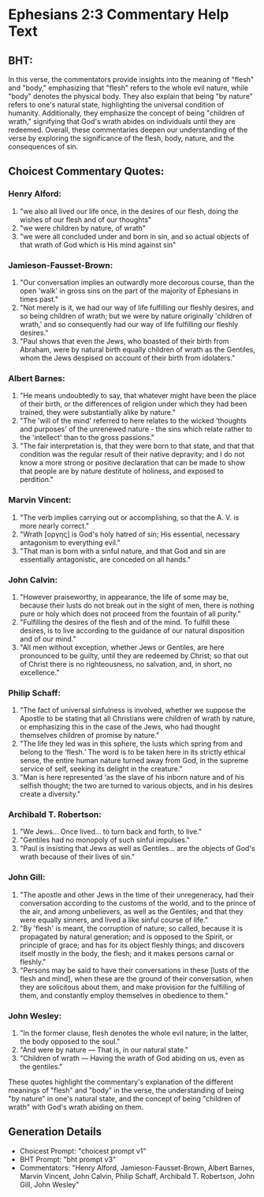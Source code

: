 # Ephesians 2:3 Commentary Help Text

## BHT:
In this verse, the commentators provide insights into the meaning of "flesh" and "body," emphasizing that "flesh" refers to the whole evil nature, while "body" denotes the physical body. They also explain that being "by nature" refers to one's natural state, highlighting the universal condition of humanity. Additionally, they emphasize the concept of being "children of wrath," signifying that God's wrath abides on individuals until they are redeemed. Overall, these commentaries deepen our understanding of the verse by exploring the significance of the flesh, body, nature, and the consequences of sin.

## Choicest Commentary Quotes:
### Henry Alford:
1. "we also all lived our life once, in the desires of our flesh, doing the wishes of our flesh and of our thoughts"
2. "we were children by nature, of wrath"
3. "we were all concluded under and born in sin, and so actual objects of that wrath of God which is His mind against sin"

### Jamieson-Fausset-Brown:
1. "Our conversation implies an outwardly more decorous course, than the open 'walk' in gross sins on the part of the majority of Ephesians in times past."
2. "Not merely is it, we had our way of life fulfilling our fleshly desires, and so being children of wrath; but we were by nature originally 'children of wrath,' and so consequently had our way of life fulfilling our fleshly desires."
3. "Paul shows that even the Jews, who boasted of their birth from Abraham, were by natural birth equally children of wrath as the Gentiles, whom the Jews despised on account of their birth from idolaters."

### Albert Barnes:
1. "He means undoubtedly to say, that whatever might have been the place of their birth, or the differences of religion under which they had been trained, they were substantially alike by nature."
2. "The 'will of the mind' referred to here relates to the wicked 'thoughts and purposes' of the unrenewed nature - the sins which relate rather to the 'intellect' than to the gross passions."
3. "The fair interpretation is, that they were born to that state, and that that condition was the regular result of their native depravity; and I do not know a more strong or positive declaration that can be made to show that people are by nature destitute of holiness, and exposed to perdition."

### Marvin Vincent:
1. "The verb implies carrying out or accomplishing, so that the A. V. is more nearly correct."
2. "Wrath [οργης] is God's holy hatred of sin; His essential, necessary antagonism to everything evil."
3. "That man is born with a sinful nature, and that God and sin are essentially antagonistic, are conceded on all hands."

### John Calvin:
1. "However praiseworthy, in appearance, the life of some may be, because their lusts do not break out in the sight of men, there is nothing pure or holy which does not proceed from the fountain of all purity."
2. "Fulfilling the desires of the flesh and of the mind. To fulfill these desires, is to live according to the guidance of our natural disposition and of our mind."
3. "All men without exception, whether Jews or Gentiles, are here pronounced to be guilty, until they are redeemed by Christ; so that out of Christ there is no righteousness, no salvation, and, in short, no excellence."

### Philip Schaff:
1. "The fact of universal sinfulness is involved, whether we suppose the Apostle to be stating that all Christians were children of wrath by nature, or emphasizing this in the case of the Jews, who had thought themselves children of promise by nature."
2. "The life they led was in this sphere, the lusts which spring from and belong to the ‘flesh.’ The word is to be taken here in its strictly ethical sense, the entire human nature turned away from God, in the supreme service of self, seeking its delight in the creature."
3. "Man is here represented ‘as the slave of his inborn nature and of his selfish thought; the two are turned to various objects, and in his desires create a diversity."

### Archibald T. Robertson:
1. "We Jews... Once lived... to turn back and forth, to live." 
2. "Gentiles had no monopoly of such sinful impulses."
3. "Paul is insisting that Jews as well as Gentiles... are the objects of God's wrath because of their lives of sin."

### John Gill:
1. "The apostle and other Jews in the time of their unregeneracy, had their conversation according to the customs of the world, and to the prince of the air, and among unbelievers, as well as the Gentiles; and that they were equally sinners, and lived a like sinful course of life."
2. "By 'flesh' is meant, the corruption of nature; so called, because it is propagated by natural generation; and is opposed to the Spirit, or principle of grace; and has for its object fleshly things; and discovers itself mostly in the body, the flesh; and it makes persons carnal or fleshly."
3. "Persons may be said to have their conversations in these [lusts of the flesh and mind], when these are the ground of their conversation, when they are solicitous about them, and make provision for the fulfilling of them, and constantly employ themselves in obedience to them."

### John Wesley:
1. "In the former clause, flesh denotes the whole evil nature; in the latter, the body opposed to the soul."
2. "And were by nature — That is, in our natural state."
3. "Children of wrath — Having the wrath of God abiding on us, even as the gentiles."

These quotes highlight the commentary's explanation of the different meanings of "flesh" and "body" in the verse, the understanding of being "by nature" in one's natural state, and the concept of being "children of wrath" with God's wrath abiding on them.


## Generation Details
- Choicest Prompt: "choicest prompt v1"
- BHT Prompt: "bht prompt v3"
- Commentators: "Henry Alford, Jamieson-Fausset-Brown, Albert Barnes, Marvin Vincent, John Calvin, Philip Schaff, Archibald T. Robertson, John Gill, John Wesley"
